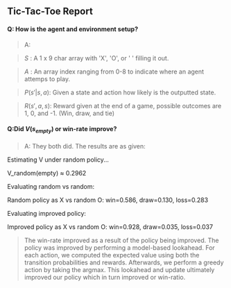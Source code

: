 ## Tic-Tac-Toe Report

#### Q: How is the agent and environment setup?

> A:

>$S$ : A 1 x 9 char array with 'X', 'O', or ' ' filling it out. 

>$A$ : An array index ranging from 0-8 to indicate where an agent attemps to play.

>$P(s'|s,a)$: Given a state and action how likely is the outputted state.

>$R(s',a,s)$: Reward given at the end of a game, possible outcomes are 1, 0, and -1. (Win, draw, and tie)

#### Q:Did $V(s_{empty})$ or win-rate improve?

> A: They both did. The results are as given:

Estimating V under random policy...

V_random(empty) ≈ 0.2962

Evaluating random vs random:

Random policy as X vs random O: win=0.586, draw=0.130, loss=0.283

Evaluating improved policy:

Improved policy as X vs random O: win=0.928, draw=0.035, loss=0.037

> The win-rate improved as a result of the policy being improved. The policy was improved by performing a model-based lookahead. For each action, we computed the expected value using both the transition probabilities and rewards. Afterwards, we perform a greedy action by taking the argmax. This lookahead and update ultimately improved our policy which in turn improved or win-ratio. 